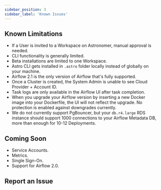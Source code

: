 ```yaml
---
sidebar_position: 3
sidebar_label: 'Known Issues'
---
```


## Known Limitations

- If a User is invited to a Workspace on Astronomer, manual approval is needed.
- CLI functionality is generally limited.
- Beta installations are limited to one Workspace.
- Astro CLI gets installed in `.astro` folder locally instead of globally on your machine.
- Airflow 2.1 is the only version of Airflow that's fully supported.
- Once a Cluster is created, the System Admin is unable to see Cloud Provider + Account ID.
- Task logs are only available in the Airflow UI after task completion.
- When you upgrade your Airflow version by inserting a new Docker image into your Dockerfile, the UI will not reflect the upgrade. No protection is enabled against downgrades currently.
- We do not currently support PgBouncer, but your `db.r4.large` RDS instance should support 1000 connections to your Airflow Metadata DB, more than enough for 10-12 Deployments.

## Coming Soon

- Service Accounts.
- Metrics.
- Single Sign-On.
- Support for Airflow 2.0.

## Report an Issue
